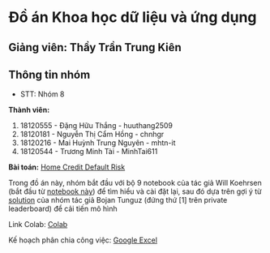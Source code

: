 # Đồ án Khoa học dữ liệu và ứng dụng
## Giảng viên: Thầy Trần Trung Kiên

## Thông tin nhóm
- STT: Nhóm 8

**Thành viên:**
1. 18120555 - Đặng Hữu Thắng - huuthang2509
2. 18120181 - Nguyễn Thị Cẩm Hồng - chnhgr
3. 18120216 - Mai Huỳnh Trung Nguyên - mhtn-it
4. 18120544 - Trương Minh Tài - MinhTai611

**Bài toán:** [Home Credit Default Risk](https://www.kaggle.com/c/home-credit-default-risk/overview)

Trong đồ án này, nhóm bắt đầu với bộ 9 notebook của tác giả Will Koehrsen (bắt đầu từ [notebook này](https://www.kaggle.com/willkoehrsen/start-here-a-gentle-introduction#Introduction:-Home-Credit-Default-Risk-Competition)) để tìm hiểu và cài đặt lại, sau đó dựa trên gợi ý từ [solution](https://www.kaggle.com/c/home-credit-default-risk/discussion/64821) của nhóm tác giả Bojan Tunguz (đứng thứ [1] trên private leaderboard) để cải tiến mô hình

Link Colab: [Colab](https://colab.research.google.com/drive/1KtRyYXdH_cVF5-cttdUPtOdSV7tfNJVD?usp=sharing)

Kế hoạch phân chia công việc: [Google Excel](https://docs.google.com/spreadsheets/d/1mzDQTiphrRJDpegYEPeiQmZTkZlN5Qq2nrwYgEuwhTQ/edit?usp=sharing)